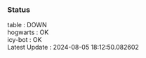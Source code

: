 ### Status


table : DOWN  
hogwarts : OK  
icy-bot : OK  
Latest Update : 2024-08-05 18:12:50.082602
